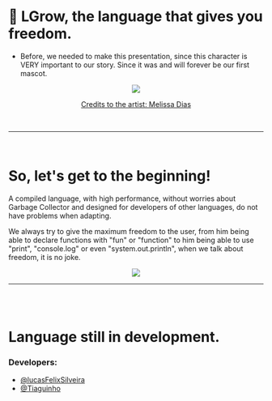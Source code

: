 # 🐹 LGrow, the language that gives you freedom.

- Before, we needed to make this presentation, since this character is VERY important to our story. Since it was and will forever be our first mascot.

<div align="center">
  <img src="https://imgur.com/LDUrbQb.png">
  
  <a href="https://www.instagram.com/merly_.murakami/">Credits to the artist: Melissa Dias</a>
</div>

<br>
<hr>
<br>

# So, let's get to the beginning!

A compiled language, with high performance, without worries about Garbage Collector and designed for developers of other languages, do not have problems when adapting.

We always try to give the maximum freedom to the user, from him being able to declare functions with "fun" or "function" to him being able to use "print", "console.log" or even "system.out.println", when we talk about freedom, it is no joke.

<div align="center">
  <img src="https://imgur.com/gbc0U1z.png">
</div>


<hr>

<br>
<br>

# Language still in development.
### Developers:
- [@lucasFelixSilveira](https://github.com/lucasFelixSilveira)
- [@Tiaguinho](https://github.com/coffee-is-power)
